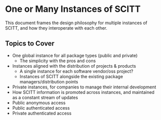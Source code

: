 # One or Many Instances of SCITT

This document frames the design philosophy for multiple instances of SCITT, and how they interoperate with each other.

## Topics to Cover

- One global instance for all package types (public and private)
  - The simplicity with the pros and cons
- Instances aligned with the distribution of projects & products
  - A single instance for each software vendor/oss project?
  - Instances of SCITT alongside the existing package managers/distribution points
- Private instances, for companies to manage their internal development
- How SCITT information is promoted across instances, and maintained as a constant stream of updates
- Public anonymous access
- Public authenticated access
- Private authenticated access